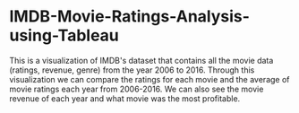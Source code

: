 # IMDB-Movie-Ratings-Analysis-using-Tableau
This is a visualization of IMDB's dataset that contains all the movie data (ratings, revenue, genre) from the year 2006 to 2016. Through this visualization we can compare the ratings for each movie and the average of movie ratings each year from 2006-2016. We can also see the movie revenue of each year and what movie was the most profitable.
